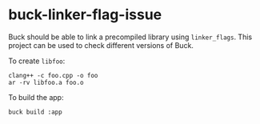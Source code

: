 # buck-linker-flag-issue

Buck should be able to link a precompiled library using `linker_flags`. This project can be used to check different versions of Buck.  

To create `libfoo`:

```bash=
clang++ -c foo.cpp -o foo
ar -rv libfoo.a foo.o
```

To build the app:

```bash=
buck build :app
```
